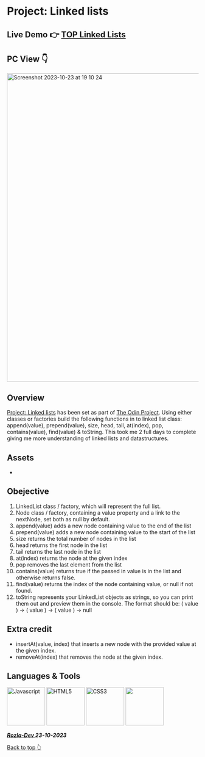 # Project: Linked lists

## Live Demo 👉 [TOP Linked Lists](https://github.com/curveservices/TOP-linked-lists)

## PC View 👇
<img width="808" alt="Screenshot 2023-10-23 at 19 10 24" src="https://github.com/curveservices/TOP-linked-lists/assets/101556296/8f7986fe-5412-43e4-a338-993a9ff2684c">


## Overview

[Project: Linked lists](https://www.theodinproject.com/lessons/javascript-linked-lists#solutions) has been set as part of [The Odin Project](https://www.theodinproject.com/). Using either classes or factories build the following functions in to linked list class: append(value), prepend(value), size, head, tail, at(index), pop, contains(value), find(value) & toString. This took me 2 full days to complete giving me more understanding of linked lists and datastructures.

## Assets

- 

## Obejective

1. LinkedList class / factory, which will represent the full list.
2. Node class / factory, containing a value property and a link to the nextNode, set both as null by default.
3. append(value) adds a new node containing value to the end of the list
4. prepend(value) adds a new node containing value to the start of the list
5. size returns the total number of nodes in the list
6. head returns the first node in the list
7. tail returns the last node in the list
8. at(index) returns the node at the given index
9. pop removes the last element from the list
10. contains(value) returns true if the passed in value is in the list and otherwise returns false.
11. find(value) returns the index of the node containing value, or null if not found.
12. toString represents your LinkedList objects as strings, so you can print them out and preview them in the console. The format should be: ( value ) -> ( value ) -> ( value ) -> null

## Extra credit
- insertAt(value, index) that inserts a new node with the provided value at the given index.
- removeAt(index) that removes the node at the given index.

## Languages & Tools

<a href="https://javascript.info/"><img width="100" alt="Javascript" src="https://cdn.jsdelivr.net/gh/devicons/devicon/icons/javascript/javascript-plain.svg" /></a> <a href="https://html.com/html5/"><img width="100" alt="HTML5" src="https://cdn.jsdelivr.net/gh/devicons/devicon/icons/html5/html5-plain-wordmark.svg" /></a> <a href="https://css3.com/"><img width="100" alt="CSS3" src="https://cdn.jsdelivr.net/gh/devicons/devicon/icons/css3/css3-plain-wordmark.svg" /></a> <img width="100" src="https://cdn.jsdelivr.net/gh/devicons/devicon/icons/git/git-original.svg" />
          


***<a href="https://twitter.com/Crypto_Rozla"> Rozla-Dev </a> 23-10-2023***


[Back to top 👆](#project-linked-lists)